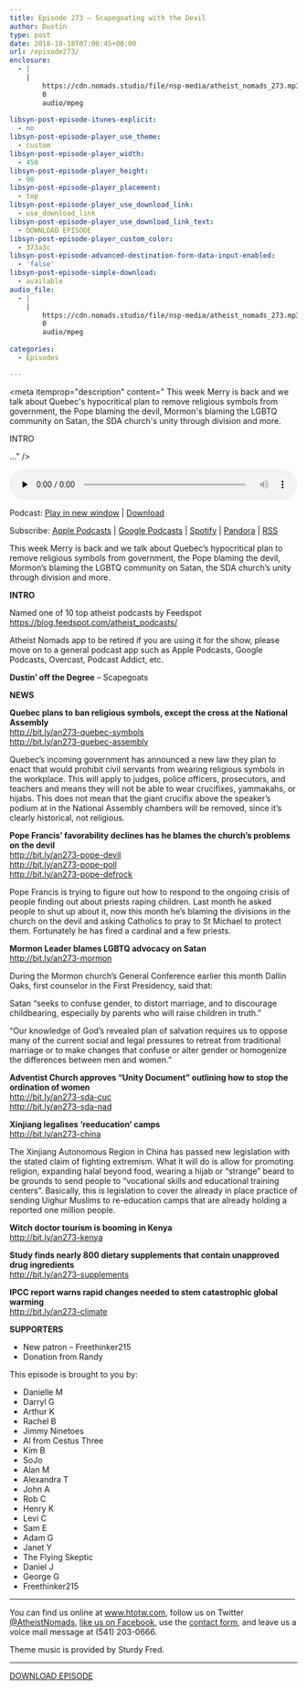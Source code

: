 ```yaml
---
title: Episode 273 – Scapegoating with the Devil
author: Dustin
type: post
date: 2018-10-18T07:00:45+00:00
url: /episode273/
enclosure:
  - |
    |
        https://cdn.nomads.studio/file/nsp-media/atheist_nomads_273.mp3
        0
        audio/mpeg
        
libsyn-post-episode-itunes-explicit:
  - no
libsyn-post-episode-player_use_theme:
  - custom
libsyn-post-episode-player_width:
  - 450
libsyn-post-episode-player_height:
  - 90
libsyn-post-episode-player_placement:
  - top
libsyn-post-episode-player_use_download_link:
  - use_download_link
libsyn-post-episode-player_use_download_link_text:
  - DOWNLOAD EPISODE
libsyn-post-episode-player_custom_color:
  - 373a3c
libsyn-post-episode-advanced-destination-form-data-input-enabled:
  - 'false'
libsyn-post-episode-simple-download:
  - available
audio_file:
  - |
    |
        https://cdn.nomads.studio/file/nsp-media/atheist_nomads_273.mp3
        0
        audio/mpeg
        
categories:
  - Episodes

---
```

<div itemscope itemtype="http://schema.org/AudioObject">
  <meta itemprop="name" content="Episode 273 &#8211; Scapegoating with the Devil" />
  
  <meta itemprop="uploadDate" content="2018-10-18T01:00:45-06:00" />
  
  <meta itemprop="encodingFormat" content="audio/mpeg" />
  
  <meta itemprop="description" content="
This week Merry is back and we talk about Quebec's hypocritical plan to remove religious symbols from government, the Pope blaming the devil, Mormon's blaming the LGBTQ community on Satan, the SDA church's unity through division and more.



INTRO

..." />
  
  <meta itemprop="contentUrl" content="https://dts.podtrac.com/redirect.mp3/cdn.nomads.studio/file/nsp-media/atheist_nomads_273.mp3" />
  </p> 
  
  <div class="powerpress_player" id="powerpress_player_8536">
    <audio class="wp-audio-shortcode" id="audio-1876-280" preload="none" style="width: 100%;" controls="controls"><source type="audio/mpeg" src="https://dts.podtrac.com/redirect.mp3/cdn.nomads.studio/file/nsp-media/atheist_nomads_273.mp3?_=280" /><a href="https://dts.podtrac.com/redirect.mp3/cdn.nomads.studio/file/nsp-media/atheist_nomads_273.mp3">https://dts.podtrac.com/redirect.mp3/cdn.nomads.studio/file/nsp-media/atheist_nomads_273.mp3</a></audio>
  </div>
</div>

<p class="powerpress_links powerpress_links_mp3">
  Podcast: <a href="https://dts.podtrac.com/redirect.mp3/cdn.nomads.studio/file/nsp-media/atheist_nomads_273.mp3" class="powerpress_link_pinw" target="_blank" title="Play in new window" onclick="return powerpress_pinw('https://htotw.com/?powerpress_pinw=1876-podcast');" rel="nofollow">Play in new window</a> | <a href="https://dts.podtrac.com/redirect.mp3/cdn.nomads.studio/file/nsp-media/atheist_nomads_273.mp3" class="powerpress_link_d" title="Download" rel="nofollow" download="atheist_nomads_273.mp3">Download</a>
</p>

<p class="powerpress_links powerpress_subscribe_links">
  Subscribe: <a href="https://podcasts.apple.com/us/podcast/humanists-take-on-the-world/id530050098?mt=2&ls=1" class="powerpress_link_subscribe powerpress_link_subscribe_itunes" target="_blank" title="Subscribe on Apple Podcasts" rel="nofollow">Apple Podcasts</a> | <a href="https://www.google.com/podcasts?feed=aHR0cDovL2F0aGVpc3Rub21hZHMubGlic3luLmNvbS9yc3M%3D" class="powerpress_link_subscribe powerpress_link_subscribe_googleplay" target="_blank" title="Subscribe on Google Podcasts" rel="nofollow">Google Podcasts</a> | <a href="https://open.spotify.com/show/3LzK2xZGike6Tc1GEMtMbr?si=LieN9SNuTpq96smuaUsH8A" class="powerpress_link_subscribe powerpress_link_subscribe_spotify" target="_blank" title="Subscribe on Spotify" rel="nofollow">Spotify</a> | <a href="https://www.pandora.com/podcast/atheist-nomads/PC:10122?corr=62071012&part=ug" class="powerpress_link_subscribe powerpress_link_subscribe_pandora" target="_blank" title="Subscribe on Pandora" rel="nofollow">Pandora</a> | <a href="https://htotw.com/feed/podcast/" class="powerpress_link_subscribe powerpress_link_subscribe_rss" target="_blank" title="Subscribe via RSS" rel="nofollow">RSS</a>
</p>

  
This week Merry is back and we talk about Quebec&#8217;s hypocritical plan to remove religious symbols from government, the Pope blaming the devil, Mormon&#8217;s blaming the LGBTQ community on Satan, the SDA church&#8217;s unity through division and more.  
<!--more-->

**INTRO**

Named one of 10 top atheist podcasts by Feedspot  
<a href="https://blog.feedspot.com/atheist_podcasts/" target="_blank" rel="noopener">https://blog.feedspot.com/atheist_podcasts/</a>

Atheist Nomads app to be retired if you are using it for the show, please move on to a general podcast app such as Apple Podcasts, Google Podcasts, Overcast, Podcast Addict, etc.

**Dustin’ off the Degree** &#8211; Scapegoats

**NEWS**

**Quebec plans to ban religious symbols, except the cross at the National Assembly**  
<a href="http://bit.ly/an273-quebec-symbols" target="_blank" rel="noopener">http://bit.ly/an273-quebec-symbols</a>  
<a href="http://bit.ly/an273-quebec-assembly" target="_blank" rel="noopener">http://bit.ly/an273-quebec-assembly</a>

Quebec’s incoming government has announced a new law they plan to enact that would prohibit civil servants from wearing religious symbols in the workplace. This will apply to judges, police officers, prosecutors, and teachers and means they will not be able to wear crucifixes, yammakahs, or hijabs. This does not mean that the giant crucifix above the speaker’s podium at in the National Assembly chambers will be removed, since it’s clearly historical, not religious.

**Pope Francis’ favorability declines has he blames the church’s problems on the devil**  
<a href="http://bit.ly/an273-pope-devil" target="_blank" rel="noopener">http://bit.ly/an273-pope-devil</a>  
<a href="http://bit.ly/an273-pope-poll" target="_blank" rel="noopener">http://bit.ly/an273-pope-poll</a>  
<a href="http://bit.ly/an273-pope-defrock" target="_blank" rel="noopener">http://bit.ly/an273-pope-defrock</a>

Pope Francis is trying to figure out how to respond to the ongoing crisis of people finding out about priests raping children. Last month he asked people to shut up about it, now this month he’s blaming the divisions in the church on the devil and asking Catholics to pray to St Michael to protect them. Fortunately he has fired a cardinal and a few priests.

**Mormon Leader blames LGBTQ advocacy on Satan**  
<a href="http://bit.ly/an273-mormon" target="_blank" rel="noopener">http://bit.ly/an273-mormon</a>

During the Mormon church’s General Conference earlier this month Dallin Oaks, first counselor in the First Presidency, said that:

Satan “seeks to confuse gender, to distort marriage, and to discourage childbearing, especially by parents who will raise children in truth.”

“Our knowledge of God’s revealed plan of salvation requires us to oppose many of the current social and legal pressures to retreat from traditional marriage or to make changes that confuse or alter gender or homogenize the differences between men and women.”

**Adventist Church approves &#8220;Unity Document&#8221; outlining how to stop the ordination of women**  
<a href="http://bit.ly/an273-sda-cuc" target="_blank" rel="noopener">http://bit.ly/an273-sda-cuc</a>  
<a href="http://bit.ly/an273-sda-nad" target="_blank" rel="noopener">http://bit.ly/an273-sda-nad</a>

**Xinjiang legalises &#8216;reeducation&#8217; camps**  
<a href="http://bit.ly/an273-china" target="_blank" rel="noopener">http://bit.ly/an273-china</a>

The Xinjiang Autonomous Region in China has passed new legislation with the stated claim of fighting extremism. What it will do is allow for promoting religion, expanding halal beyond food, wearing a hijab or “strange” beard to be grounds to send people to “vocational skills and educational training centers”. Basically, this is legislation to cover the already in place practice of sending Uighur Muslims to re-education camps that are already holding a reported one million people.

**Witch doctor tourism is booming in Kenya**  
<a href="http://bit.ly/an273-kenya" target="_blank" rel="noopener">http://bit.ly/an273-kenya</a>

**Study finds nearly 800 dietary supplements that contain unapproved drug ingredients**  
<a href="http://bit.ly/an273-supplements" target="_blank" rel="noopener">http://bit.ly/an273-supplements</a>

**IPCC report warns rapid changes needed to stem catastrophic global warming**  
<a href="http://bit.ly/an273-climate" target="_blank" rel="noopener">http://bit.ly/an273-climate</a>

**SUPPORTERS**  
* New patron &#8211; Freethinker215  
* Donation from Randy

This episode is brought to you by:

  * Danielle M
  * Darryl G
  * Arthur K
  * Rachel B
  * Jimmy Ninetoes
  * Al from Cestus Three
  * Kim B
  * SoJo
  * Alan M
  * Alexandra T
  * John A
  * Rob C
  * Henry K
  * Levi C
  * Sam E
  * Adam G
  * Janet Y
  * The Flying Skeptic
  * Daniel J
  * George G
  * Freethinker215

<hr width="500" />

You can find us online at <a href="https://www.htotw.com/" target="_blank" rel="noopener">www.htotw.com</a>, follow us on Twitter <a href="https://htotw.com/twitter" target="_blank" rel="noopener">@AtheistNomads</a>, <a href="https://htotw.com/facebook" target="_blank" rel="noopener">like us on Facebook</a>, use the [contact form](https://htotw.com/contact), and leave us a voice mail message at (541) 203-0666.

Theme music is provided by Sturdy Fred.

<hr width="”500”" />

[DOWNLOAD EPISODE][1]

 [1]: https://dts.podtrac.com/redirect.mp3/cdn.nomads.studio/file/nsp-media/atheist_nomads_273.mp3